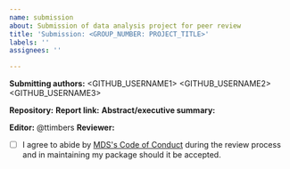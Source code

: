 ```yaml
---
name: submission
about: Submission of data analysis project for peer review
title: 'Submission: <GROUP_NUMBER: PROJECT_TITLE>'
labels: ''
assignees: ''

---
```


**Submitting authors:**  <GITHUB_USERNAME1> <GITHUB_USERNAME2> <GITHUB_USERNAME3>

**Repository:**
**Report link:**
**Abstract/executive summary:**


**Editor:** @ttimbers 
**Reviewer:** <REVIEWER1> <REVIEWER2> <REVIEWER3>

- [ ] I agree to abide by [MDS's Code of Conduct](https://ubc-mds.github.io/resources_pages/code_of_conduct/) during the review process and in maintaining my package should it be accepted.
